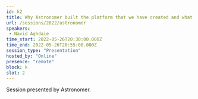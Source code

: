 ```yaml
---
id: k2
title: Why Astronomer built the platform that we have created and what problems it solves for businesses
url: /sessions/2022/astronomer
speakers:
 - Navid Aghdaie
time_start: 2022-05-26T20:30:00.000Z
time_end: 2022-05-26T20:55:00.000Z
session_type: "Presentation"
hosted_by: "Online"
presence: "remote"
block: k
slot: 2
---
```


Session presented by Astronomer.